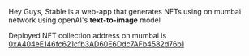 Hey Guys,
Stable is a web-app that generates NFTs using on mumbai network  using openAI's **text-to-image** model

Deployed NFT collection address on mumbai is [0xA404eE146fc621cfb3AD60E6Ddc7AFb4582d76b1](https://mumbai.polygonscan.com/address/0xA404eE146fc621cfb3AD60E6Ddc7AFb4582d76b1)<br />

